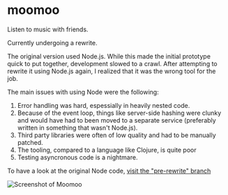 # moomoo

Listen to music with friends.

Currently undergoing a rewrite.

The original version used Node.js. While this made the initial prototype quick to put together, development slowed to a crawl. After attempting to rewrite it using Node.js again, I realized that it was the wrong tool for the job.

The main issues with using Node were the following:

1. Error handling was hard, espessially in heavily nested code.
2. Because of the event loop, things like server-side hashing were clunky and would have had to been moved to a separate service (preferably written in something that wasn't Node.js). 
3. Third party libraries were often of low quality and had to be manually patched. 
4. The tooling, compared to a language like Clojure, is quite poor
5. Testing asyncronous code is a nightmare.

To have a look at the original Node code, [visit the "pre-rewrite" branch](https://github.com/vheuken/moomoo/tree/pre-rewrite/)

![Screenshot of Moomoo](http://i.imgur.com/StwrYSl.png)
